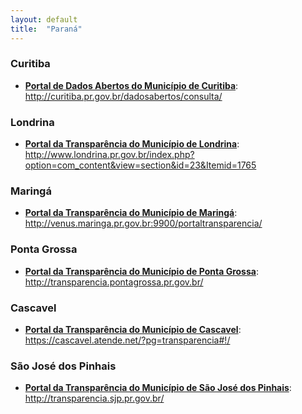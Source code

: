 ```yaml
---
layout: default
title:  "Paraná"
---
```


### Curitiba

-   **[Portal de Dados Abertos do Município de Curitiba](http://curitiba.pr.gov.br/dadosabertos/consulta/)**: http://curitiba.pr.gov.br/dadosabertos/consulta/

### Londrina

-   **[Portal da Transparência do Município de Londrina](http://www.londrina.pr.gov.br/index.php?option=com_content&view=section&id=23&Itemid=1765)**: http://www.londrina.pr.gov.br/index.php?option=com_content&view=section&id=23&Itemid=1765

### Maringá

-   **[Portal da Transparência do Município de Maringá](http://venus.maringa.pr.gov.br:9900/portaltransparencia/)**: http://venus.maringa.pr.gov.br:9900/portaltransparencia/

### Ponta Grossa

-   **[Portal da Transparência do Município de Ponta Grossa](http://transparencia.pontagrossa.pr.gov.br/)**: http://transparencia.pontagrossa.pr.gov.br/

### Cascavel

-   **[Portal da Transparência do Município de Cascavel](https://cascavel.atende.net/?pg=transparencia#!/)**: https://cascavel.atende.net/?pg=transparencia#!/

### São José dos Pinhais

-   **[Portal da Transparência do Município de São José dos Pinhais](http://transparencia.sjp.pr.gov.br/)**: http://transparencia.sjp.pr.gov.br/


